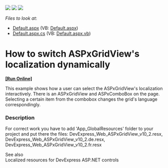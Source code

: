 <!-- default badges list -->
![](https://img.shields.io/endpoint?url=https://codecentral.devexpress.com/api/v1/VersionRange/128543155/10.2.5%2B)
[![](https://img.shields.io/badge/Open_in_DevExpress_Support_Center-FF7200?style=flat-square&logo=DevExpress&logoColor=white)](https://supportcenter.devexpress.com/ticket/details/E2962)
[![](https://img.shields.io/badge/📖_How_to_use_DevExpress_Examples-e9f6fc?style=flat-square)](https://docs.devexpress.com/GeneralInformation/403183)
<!-- default badges end -->
<!-- default file list -->
*Files to look at*:

* [Default.aspx](./CS/WebSite/Default.aspx) (VB: [Default.aspx](./VB/WebSite/Default.aspx))
* [Default.aspx.cs](./CS/WebSite/Default.aspx.cs) (VB: [Default.aspx.vb](./VB/WebSite/Default.aspx.vb))
<!-- default file list end -->
# How to switch ASPxGridView's localization dynamically
<!-- run online -->
**[[Run Online]](https://codecentral.devexpress.com/e2962)**
<!-- run online end -->


<p>This example shows how a user can select the ASPxGridView's localization interactively. There is an ASPxGridView and ASPxComboBox on the page. Selecting a certain item from the combobox changes the grid's language correspondingly.</p>


<h3>Description</h3>

<p>For correct work you have to add &#39;App_GlobalResources&#39; folder to your project and put there the files: DevExpress_Web_ASPxGridView_v10_2.resx, DevExpress_Web_ASPxGridView_v10_2.de.resx, DevExpress_Web_ASPxGridView_v10_2.fr.resx</p><p>See also <br />
<a data-ticket="K421">Localized resources for DevExpress ASP.NET controls</a></p>

<br/>


